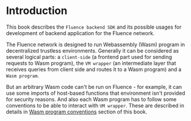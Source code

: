 # Introduction

This book describes the `Fluence backend SDK` and its possible usages for development of backend application for the Fluence network.

The Fluence network is designed to run Webassembly (Wasm) program in decentralized trustless environments. Generally it can be considered as several logical parts: a `client-side` (a frontend part used for sending requests to Wasm program), the `VM wrapper` (an intermediate layer that receives queries from client side and routes it to a Wasm program) and a `Wasm program`.

But an arbitrary Wasm code can't be run on Fluence - for example, it can use some imports of host-based functions that environment isn't provided for security reasons. And also each Wasm program has to follow some conventions to be able to interact with `VM wrapper`. These are described in details in [Wasm program conventions](./wasm_conventions.md) section of this book.
